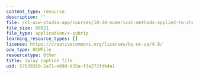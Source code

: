 ```yaml
---
content_type: resource
description: ''
file: /ol-ocw-studio-app/courses/10-34-numerical-methods-applied-to-chemical-engineering-fall-2015/576393582a71e69dd35af3a272fdb4a1_SejxqXAlSec.srt
file_size: 86021
file_type: application/x-subrip
learning_resource_types: []
license: https://creativecommons.org/licenses/by-nc-sa/4.0/
ocw_type: OCWFile
resourcetype: Other
title: 3play caption file
uid: 57639358-2a71-e69d-d35a-f3a272fdb4a1
---
```

